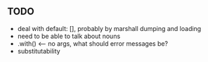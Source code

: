 TODO
----

* deal with default: [], probably by marshall dumping and loading
* need to be able to talk about nouns
* .with() <-- no args, what should error messages be?
* substitutability
